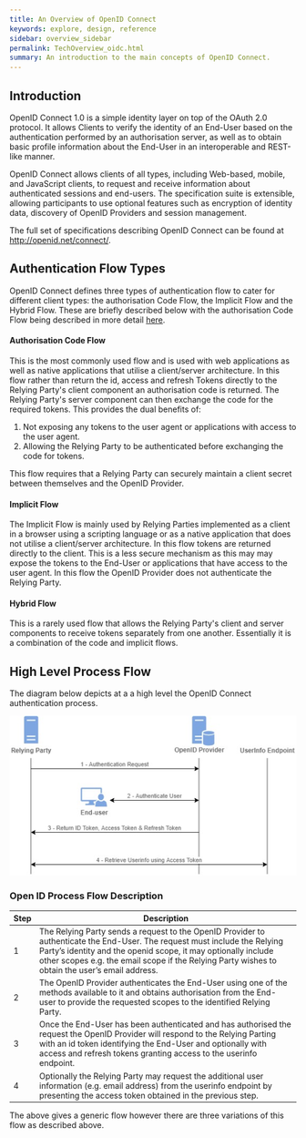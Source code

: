 ```yaml
---
title: An Overview of OpenID Connect
keywords: explore, design, reference
sidebar: overview_sidebar
permalink: TechOverview_oidc.html
summary: An introduction to the main concepts of OpenID Connect.
---
```


## Introduction

OpenID Connect 1.0 is a simple identity layer on top of the OAuth 2.0 protocol. It allows Clients to verify the identity of an End-User based on the authentication performed by an authorisation server, as well as to obtain basic profile information about the End-User in an interoperable and REST-like manner.

OpenID Connect allows clients of all types, including Web-based, mobile, and JavaScript clients, to request and receive information about authenticated sessions and end-users. The specification suite is extensible, allowing participants to use optional features such as encryption of identity data, discovery of OpenID Providers and session management.

The full set of specifications describing OpenID Connect can be found at <http://openid.net/connect/>.

## Authentication Flow Types

OpenID Connect defines three types of authentication flow to cater for different client types: the authorisation Code Flow, the Implicit Flow and the Hybrid Flow. These are briefly described below with the authorisation Code Flow being described in more detail [here](explore_auth_code_flow).

#### Authorisation Code Flow

This is the most commonly used flow and is used with web applications as well as native applications that utilise a client/server architecture. In this flow rather than return the id, access and refresh Tokens directly to the Relying Party's client component an authorisation code is returned. The Relying Party's server component can then exchange the code for the required tokens. This provides the dual benefits of:

1. Not exposing any tokens to the user agent or applications with access to the user agent.
2. Allowing the Relying Party to be authenticated before exchanging the code for tokens.

This flow requires that a Relying Party can securely maintain a client secret between themselves and the OpenID Provider.

#### Implicit Flow

The Implicit Flow is mainly used by Relying Parties implemented as a client in a browser using a scripting language or as a native application that does not utilise a client/server architecture. In this flow tokens are returned directly to the client. This is a less secure mechanism as this may may expose the tokens to the End-User or applications that have access to the user agent. In this flow the OpenID Provider does not authenticate the Relying Party.

#### Hybrid Flow

This is a rarely used flow that allows the Relying Party's client and server components to receive tokens separately from one another. Essentially it is a combination of the code and implicit flows.


   
## High Level Process Flow

The diagram below depicts at a a high level the OpenID Connect authentication process.

![OpenID Connect High Level Flow](images/OIDCHighLevelFlow.jpg)


### Open ID Process Flow Description



| Step| Description|
| ----- | --------- |
|1|The Relying Party sends a request to the OpenID Provider to authenticate the End-User. The request must include the Relying Party’s identity and the openid scope, it may optionally include other scopes e.g. the email scope if the Relying Party wishes to obtain the user’s email address.|
|2|The OpenID Provider authenticates the End-User using one of the methods available to it and obtains authorisation from the End-user to provide the requested scopes to the identified Relying Party.|
|3|Once the End-User has been authenticated and has authorised the request the OpenID Provider will respond to the Relying Parting with an id token identifying the End-User and optionally with access and refresh tokens granting access to the userinfo endpoint.|
|4|Optionally the Relying Party may request the additional user information (e.g. email address) from the userinfo endpoint by presenting the access token obtained in the previous step.|




The above gives a generic flow however there are three variations of this flow as described above.


